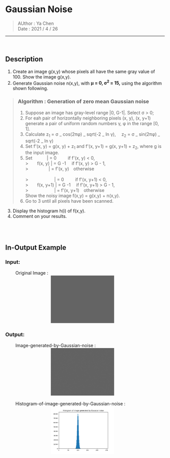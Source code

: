 # Gaussian Noise

> AUthor : Ya Chen<br>
> Date : 2021 / 4 / 26

---

<br>
<div>

## Description

1. Create an image g(x,y) whose pixels all have the same gray value of 100. Show the image g(x,y).
2. Generate Gaussian noise n(x,y), with <b>μ = 0, σ<sup>2</sup> = 15,</b> using the algorithm shown following.<br>

> ### Algorithm : Generation of zero mean Gaussian noise
>
> 1.  Suppose an image has gray-level range |0, G-1|. Select σ > 0;
> 2.  For eah pair of horizontally neighboring pixels (x, y), (x, y+1) generate a pair of uniform random numbers γ, φ in the range [0, 1].
> 3.  Calculate z<sub>1</sub> = σ _ cos(2πφ) _ sqrt(-2 _ ln γ), &emsp;z<sub>2</sub> = σ _ sin(2πφ) _ sqrt(-2 _ ln γ)
> 4.  Set f'(x, y) = g(x, y) + z<sub>1</sub> and f'(x, y+1) = g(x, y+1) + z<sub>2</sub>, where g is the input image.
> 5.  Set &emsp;&emsp;&emsp;| = 0 &emsp;&emsp; if f'(x, y) < 0,<br> >&emsp;&emsp;f(x, y) | = G -1 &emsp;if f'(x, y) > G - 1, <br> >&emsp; &emsp; &emsp;&emsp;| = f'(x, y)&emsp;otherwise<br><br> >&emsp; &emsp; &emsp; &emsp;&emsp;| = 0 &emsp;&emsp; if f'(x, y+1) < 0,<br> >&emsp;&emsp;f(x, y+1) | = G -1 &emsp;if f'(x, y+1) > G - 1, <br> >&emsp; &emsp; &emsp; &emsp;&emsp;| = f'(x, y+1)&emsp;otherwise<br>
>     Show the noisy image f(x,y) = g(x,y) + n(x,y).<br>
> 6.  Go to 3 until all pixels have been scanned.

3. Display the histogram h(i) of f(x,y).
4. Comment on your results.

</div>
<br>
<br>
<div>

## In-Output Example

### Input:

&emsp;&emsp; Original Image :<br>
&emsp;&emsp;&emsp;&emsp;&emsp;&emsp;&emsp;&emsp;&emsp;&emsp;
<img src = "pictures/gray_100_image.jpg" width = "200">

### Output:

&emsp;&emsp; Image-generated-by-Gaussian-noise :<br>
&emsp;&emsp;&emsp;&emsp;&emsp;&emsp;&emsp;&emsp;&emsp;&emsp;
<img src = "pictures/Image-generated-by-Gaussian-noise.jpg" width = "200">

&emsp;&emsp; Histogram-of-image-generated-by-Gaussian-noise :<br>
&emsp;&emsp;&emsp;&emsp;&emsp;&emsp;&emsp;&emsp;&emsp;&emsp;
<img src = "pictures/Histogram-of-image-generated-by-Gaussian-noise.png" width = "200">

</div>
